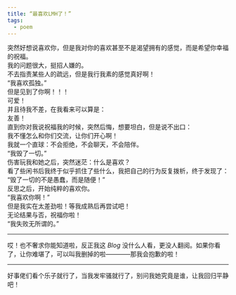 ```yaml
---
title: “最喜欢LMH了！”
tags:
  - poem
---
```


突然好想说喜欢你，但是我对你的喜欢甚至不是渴望拥有的感觉，而是希望你幸福的祝福。 <br> 
我的问题很大，挺招人嫌的。 <br> 
不去指责某些人的疏远，但是我行我素的感觉真好啊！ <br> 
“我喜欢孤独。” <br> 
但是见到了你啊！！！ <br> 
可爱！ <br> 
并且待我不差，在我看来可以算是： <br> 
友善！ <br>
直到你对我说祝福我的时候，突然后悔，想要坦白，但是说不出口： <br>
我不懂怎么和你们交流，让你们开心啊！ <br> 
我就一个直球：不会拒绝，不会聊天，不会陪伴。 <br> 
“我毁了一切。” <br> 
伤害玩我和她之后，突然迷茫：什么是喜欢？ <br> 
看了些闲书后我终于似乎抓住了些什么，我把自己的行为反复拨析，终于发现了： <br> 
“毁了一切的不是愚蠢，而是随便！” <br> 
反思之后，开始纯粹的喜欢你。 <br> 
“我喜欢你啊！” <br> 
但是我实在太差劲啦！等我成熟后再尝试吧！ <br>
无论结果与否，祝福你啦！ <br> 
“我失败无所谓的。” <br> 

---

哎！也不奢求你能知道啦，反正我这 $Blog$ 没什么人看，更没人翻阅。如果你看了，让你难堪了，可以叫我删掉的啦————那我会抱歉的啦！

---

好事佬们看个乐子就行了，当我发牢骚就行了，别问我她究竟是谁，让我回归平静吧！